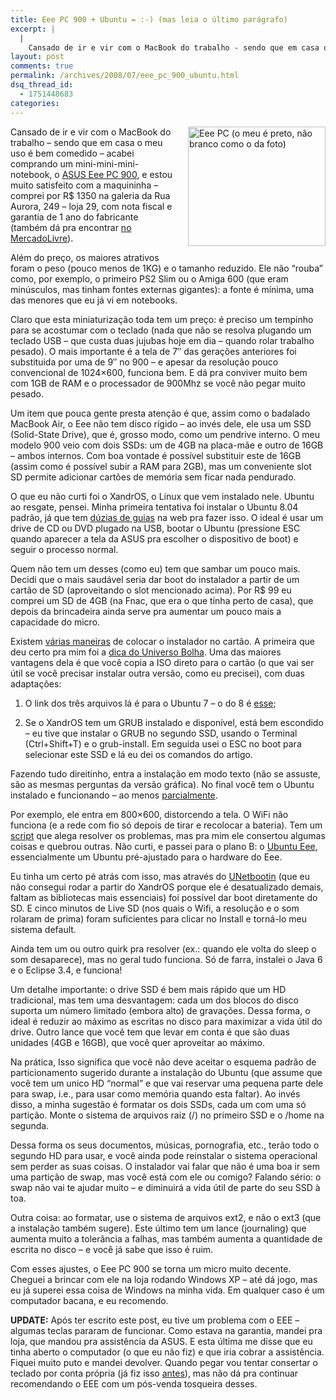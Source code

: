 ```yaml
---
title: Eee PC 900 + Ubuntu = :-) (mas leia o último parágrafo)
excerpt: |
  |
    Cansado de ir e vir com o MacBook do trabalho - sendo que em casa o meu uso é bem comedido - acabei comprando um mini-mini-mini-notebook, o ASUS Eee PC 900, e estou muito satisfeito com a maquininha - comprei...
layout: post
comments: true
permalink: /archives/2008/07/eee_pc_900_ubuntu.html
dsq_thread_id:
  - 1751448683
categories:
---
```

<span class="mt-enclosure mt-enclosure-image"><img title="Eee PC (o meu é preto, não branco como o da foto)" src="//chester.me/archives/img/eeepc.jpg" width="220" height="191" class="mt-image-right" style="float: right; margin: 0 0 20px 20px;" /></span>Cansado de ir e vir com o MacBook do trabalho &#8211; sendo que em casa o meu uso é bem comedido &#8211; acabei comprando um mini-mini-mini-notebook, o [ASUS Eee PC 900][1], e estou muito satisfeito com a maquininha &#8211; comprei por R$ 1350 na galeria da Rua Aurora, 249 &#8211; loja 29, com nota fiscal e garantia de 1 ano do fabricante (também dá pra encontrar [no MercadoLivre][2]).

Além do preço, os maiores atrativos foram o peso (pouco menos de 1KG) e o tamanho reduzido. Ele não &#8220;rouba&#8221; como, por exemplo, o primeiro PS2 Slim ou o Amiga 600 (que eram minúsculos, mas tinham fontes externas gigantes): a fonte é mínima, uma das menores que eu já vi em notebooks.

Claro que esta miniaturização toda tem um preço: é preciso um tempinho para se acostumar com o teclado (nada que não se resolva plugando um teclado USB &#8211; que custa duas jujubas hoje em dia &#8211; quando rolar trabalho pesado). O mais importante é a tela de 7&#8243; das gerações anteriores foi substituida por uma de 9&#8243; no 900 &#8211; e apesar da resolução pouco convencional de 1024&#215;600, funciona bem. E dá pra conviver muito bem com 1GB de RAM e o processador de 900Mhz se você não pegar muito pesado.

Um item que pouca gente presta atenção é que, assim como o badalado MacBook Air, o Eee não tem disco rígido &#8211; ao invés dele, ele usa um SSD (Solid-State Drive), que é, grosso modo, como um pendrive interno. O meu modelo 900 veio com dois SSDs: um de 4GB na placa-mãe e outro de 16GB &#8211; ambos internos. Com boa vontade é possível substituir este de 16GB (assim como é possível subir a RAM para 2GB), mas um conveniente slot SD permite adicionar cartões de memória sem ficar nada pendurado.

O que eu não curti foi o XandrOS, o Linux que vem instalado nele. Ubuntu ao resgate, pensei. Minha primeira tentativa foi instalar o Ubuntu 8.04 padrão, já que tem [dúzias de guias][3] na web pra fazer isso. O ideal é usar um drive de CD ou DVD plugado na USB, bootar o Ubuntu (pressione ESC quando aparecer a tela da ASUS pra escolher o dispositivo de boot) e seguir o processo normal.

Quem não tem um desses (como eu) tem que sambar um pouco mais. Decidi que o mais saudável seria dar boot do instalador a partir de um cartão de SD (aproveitando o slot mencionado acima). Por R$ 99 eu comprei um SD de 4GB (na Fnac, que era o que tinha perto de casa), que depois da brincadeira ainda serve pra aumentar um pouco mais a capacidade do micro.

Existem [várias maneiras][4] de colocar o instalador no cartão. A primeira que deu certo pra mim foi a [dica do Universo Bolha][5]. Uma das maiores vantagens dela é que você copia a ISO direto para o cartão (o que vai ser útil se você precisar instalar outra versão, como eu precisei), com duas adaptações:

1. O link dos três arquivos lá é para o Ubuntu 7 &#8211; o do 8 é [esse][6];

2. Se o XandrOS tem um GRUB instalado e disponível, está bem escondido &#8211; eu tive que instalar o GRUB no segundo SSD, usando o Terminal (Ctrl+Shift+T) e o grub-install. Em seguida usei o ESC no boot para selecionar este SSD e lá eu dei os comandos do artigo.

Fazendo tudo direitinho, entra a instalação em modo texto (não se assuste, são as mesmas perguntas da versão gráfica). No final você tem o Ubuntu instalado e funcionando &#8211; ao menos [parcialmente][7].

Por exemplo, ele entra em 800&#215;600, distorcendo a tela. O WiFi não funciona (e a rede com fio só depois de tirar e recolocar a bateria). Tem um [script][8] que alega resolver os problemas, mas pra mim ele consertou algumas coisas e quebrou outras. Não curti, e passei para o plano B: o [Ubuntu Eee][9], essencialmente um Ubuntu pré-ajustado para o hardware do Eee.

Eu tinha um certo pé atrás com isso, mas através do [UNetbootin][10] (que eu não consegui rodar a partir do XandrOS porque ele é desatualizado demais, faltam as bibliotecas mais essenciais) foi possível dar boot diretamente do SD. E cinco minutos de Live SD (nos quais o Wifi, a resolução e o som rolaram de prima) foram suficientes para clicar no Install e torná-lo meu sistema default.

Ainda tem um ou outro quirk pra resolver (ex.: quando ele volta do sleep o som desaparece), mas no geral tudo funciona. Só de farra, instalei o Java 6 e o Eclipse 3.4, e funciona!

Um detalhe importante: o drive SSD é bem mais rápido que um HD tradicional, mas tem uma desvantagem: cada um dos blocos do disco suporta um número limitado (embora alto) de gravações. Dessa forma, o ideal é reduzir ao máximo as escritas no disco para maximizar a vida útil do drive. Outro lance que você tem que levar em conta é que são duas unidades (4GB e 16GB), que você quer aproveitar ao máximo.

Na prática, Isso significa que você não deve aceitar o esquema padrão de particionamento sugerido durante a instalação do Ubuntu (que assume que você tem um unico HD &#8220;normal&#8221; e que vai reservar uma pequena parte dele para swap, i.e., para usar como memória quando esta faltar). Ao invés disso, a minha sugestão é formatar os dois SSDs, cada um com uma só partição. Monte o sistema de arquivos raiz (/) no primeiro SSD e o /home na segunda.

Dessa forma os seus documentos, músicas, pornografia, etc., terão todo o segundo HD para usar, e você ainda pode reinstalar o sistema operacional sem perder as suas coisas. O instalador vai falar que não é uma boa ir sem uma partição de swap, mas você está com ele ou comigo? Falando sério: o swap não vai te ajudar muito &#8211; e diminuirá a vida útil de parte do seu SSD à toa.

Outra coisa: ao formatar, use o sistema de arquivos ext2, e não o ext3 (que a instalação também sugere). Este último tem um lance (journaling) que aumenta muito a tolerância a falhas, mas também aumenta a quantidade de escrita no disco &#8211; e você já sabe que isso é ruim.

Com esses ajustes, o Eee PC 900 se torna um micro muito decente. Cheguei a brincar com ele na loja rodando Windows XP &#8211; até dá jogo, mas eu já superei essa coisa de Windows na minha vida. Em qualquer caso é um computador bacana, e eu recomendo.

**UPDATE:** Após ter escrito este post, eu tive um problema com o EEE &#8211; algumas teclas pararam de funcionar. Como estava na garantia, mandei pra loja, que mandou pra assistência da ASUS. E esta última me disse que eu tinha aberto o computador (o que eu não fiz) e que iria cobrar a assistência. Fiquei muito puto e mandei devolver. Quando pegar vou tentar consertar o teclado por conta própria (já fiz isso [antes][11]), mas não dá pra continuar recomendando o EEE com um pós-venda tosqueira desses.

 [1]: http://en.wikipedia.org/wiki/ASUS_Eee_PC#Eee_900_Series
 [2]: http://lista.mercadolivre.com.br/eee-pc-900
 [3]: http://www.google.com/search?q=install+ubuntu+eee+pc
 [4]: https://help.ubuntu.com/community/Installation/FromUSBStick
 [5]: http://universobolha.blogspot.com/2007/08/instalando-o-ubuntu-pela-isopendrive.html
 [6]: http://archive.ubuntu.com/ubuntu/dists/gutsy/main/installer-i386/current/images/hd-media/
 [7]: https://help.ubuntu.com/community/EeePC/Fixes
 [8]: http://code.google.com/hosting/search?q=eee-ubuntu-support&#038;projectsearch=Search+Projects
 [9]: http://www.ubuntu-eee.com/
 [10]: http://unetbootin.sourceforge.net/
 [11]: //chester.me/iigs.html#montagem
